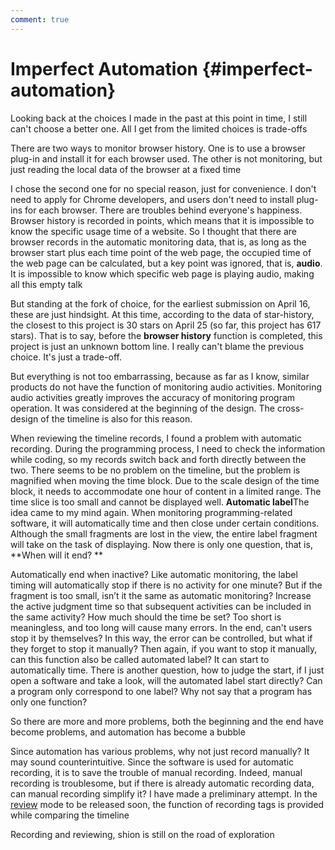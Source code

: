 ```yaml
---
comment: true
---
```


# Imperfect Automation {#imperfect-automation}

Looking back at the choices I made in the past at this point in time, I still can't choose a better one. All I get from the limited choices is trade-offs

There are two ways to monitor browser history. One is to use a browser plug-in and install it for each browser used. The other is not monitoring, but just reading the local data of the browser at a fixed time

I chose the second one for no special reason, just for convenience. I don't need to apply for Chrome developers, and users don't need to install plug-ins for each browser. There are troubles behind everyone's happiness. Browser history is recorded in points, which means that it is impossible to know the specific usage time of a website. So I thought that there are browser records in the automatic monitoring data, that is, as long as the browser start plus each time point of the web page, the occupied time of the web page can be calculated, but a key point was ignored, that is, **audio**. It is impossible to know which specific web page is playing audio, making all this empty talk

But standing at the fork of choice, for the earliest submission on April 16, these are just hindsight. At this time, according to the data of star-history, the closest to this project is 30 stars on April 25 (so far, this project has 617 stars). That is to say, before the **browser history** function is completed, this project is just an unknown bottom line. I really can't blame the previous choice. It's just a trade-off.

But everything is not too embarrassing, because as far as I know, similar products do not have the function of monitoring audio activities. Monitoring audio activities greatly improves the accuracy of monitoring program operation. It was considered at the beginning of the design. The cross-design of the timeline is also for this reason.

When reviewing the timeline records, I found a problem with automatic recording. During the programming process, I need to check the information while coding, so my records switch back and forth directly between the two. There seems to be no problem on the timeline, but the problem is magnified when moving the time block. Due to the scale design of the time block, it needs to accommodate one hour of content in a limited range. The time slice is too small and cannot be displayed well. **Automatic label**The idea came to my mind again. When monitoring programming-related software, it will automatically time and then close under certain conditions. Although the small fragments are lost in the view, the entire label fragment will take on the task of displaying. Now there is only one question, that is, **When will it end? **

Automatically end when inactive? Like automatic monitoring, the label timing will automatically stop if there is no activity for one minute? But if the fragment is too small, isn’t it the same as automatic monitoring? Increase the active judgment time so that subsequent activities can be included in the same activity? How much should the time be set? Too short is meaningless, and too long will cause many errors. In the end, can't users stop it by themselves? In this way, the error can be controlled, but what if they forget to stop it manually? Then again, if you want to stop it manually, can this function also be called automated label? It can start to automatically time. There is another question, how to judge the start, if I just open a software and take a look, will the automated label start directly? Can a program only correspond to one label? Why not say that a program has only one function?

So there are more and more problems, both the beginning and the end have become problems, and automation has become a bubble

Since automation has various problems, why not just record manually? It may sound counterintuitive. Since the software is used for automatic recording, it is to save the trouble of manual recording. Indeed, manual recording is troublesome, but if there is already automatic recording data, can manual recording simplify it? I have made a preliminary attempt. In the [review](/guide/review) mode to be released soon, the function of recording tags is provided while comparing the timeline

Recording and reviewing, shion is still on the road of exploration